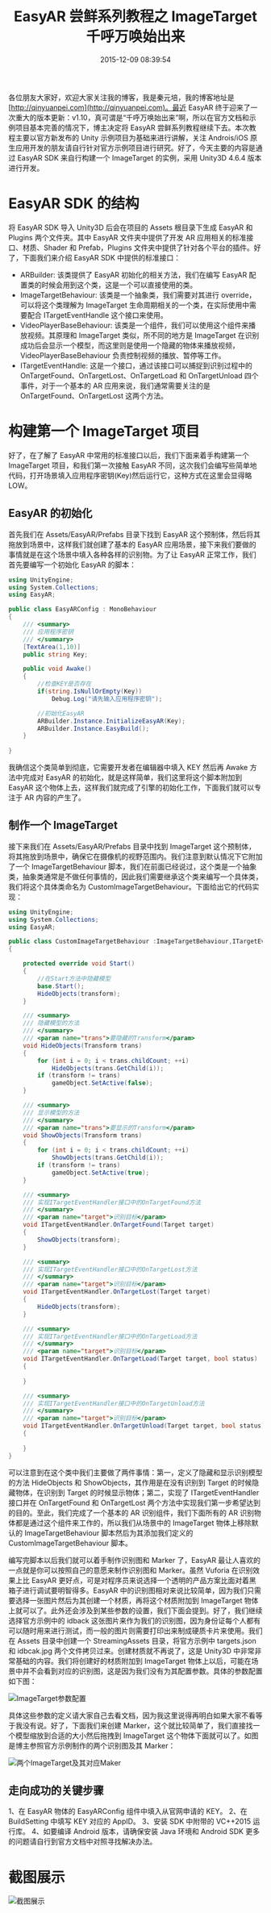 ﻿---
slug: 3736599391
abbrlink: 3736599391
categories:
- Unity3D
date: 2015-12-09 08:39:54
description: 好了，在了解了 EasyAR 中常用的标准接口以后，我们下面来着手构建第一个 ImageTarget 项目，和我们第一次接触 EasyAR 不同，这次我们会编写些简单地代码，打开场景填入应用程序密钥(Key)然后运行它，这种方式在这里会显得略 LOW;EasyAR 中的识别图相对来说比较简单，因为我们只需要选择一张图片然后为其创建一个材质，再将这个材质附加到 ImageTarget 物体上就可以了;我确信这个类简单到彻底，它需要开发者在编辑器中填入 KEY 然后再 Awake 方法中完成对 EasyAR 的初始化，就是这样简单，我们这里将这个脚本附加到 EasyAR 这个物体上去，这样我们就完成了引擎的初始化工作，下面我们就可以专注于 AR 内容的产生了
tags:
- 增强现实
- EasyAR
- AR
- 教程
title: EasyAR 尝鲜系列教程之 ImageTarget 千呼万唤始出来
---

各位朋友大家好，欢迎大家关注我的博客，我是秦元培，我的博客地址是[http://qinyuanpei.com](http://qinyuanpei.com)。最近 EasyAR 终于迎来了一次重大的版本更新：v1.10，真可谓是“千呼万唤始出来”啊，所以在官方文档和示例项目基本完善的情况下，博主决定将 EasyAR 尝鲜系列教程继续下去。本次教程主要以官方新发布的 Unity 示例项目为基础来进行讲解，关注 Androis/iOS 原生应用开发的朋友请自行针对官方示例项目进行研究。好了，今天主要的内容是通过 EasyAR SDK 来自行构建一个 ImageTarget 的实例，采用 Unity3D 4.6.4 版本进行开发。

<!--more-->

# EasyAR SDK 的结构
将 EasyAR SDK 导入 Unity3D 后会在项目的 Assets 根目录下生成 EasyAR 和 Plugins 两个文件夹。其中 EasyAR 文件夹中提供了开发 AR 应用相关的标准接口、材质、Shader 和 Prefab，Plugins 文件夹中提供了针对各个平台的插件。好了，下面我们来介绍 EasyAR SDK 中提供的标准接口：
* ARBuilder: 该类提供了 EasyAR 初始化的相关方法，我们在编写 EasyAR 配置类的时候会用到这个类，这是一个可以直接使用的类。
* ImageTargetBehaviour: 该类是一个抽象类，我们需要对其进行 override，可以将这个类理解为 ImageTarget 生命周期相关的一个类，在实际使用中需要配合 ITargetEventHandle 这个接口来使用。
* VideoPlayerBaseBehaviour: 该类是一个组件，我们可以使用这个组件来播放视频。其原理和 ImageTarget 类似，所不同的地方是 ImageTarget 在识别成功后会显示一个模型，而这里则是使用一个隐藏的物体来播放视频，VideoPlayerBaseBehaviour 负责控制视频的播放、暂停等工作。
* ITargetEventHandle: 这是一个接口，通过该接口可以捕捉到识别过程中的 OnTargetFound、OnTargetLost、OnTargetLoad 和 OnTargetUnload 四个事件，对于一个基本的 AR 应用来说，我们通常需要关注的是 OnTargetFound、OnTargetLost 这两个方法。

# 构建第一个 ImageTarget 项目
好了，在了解了 EasyAR 中常用的标准接口以后，我们下面来着手构建第一个 ImageTarget 项目，和我们第一次接触 EasyAR 不同，这次我们会编写些简单地代码，打开场景填入应用程序密钥(Key)然后运行它，这种方式在这里会显得略 LOW。
## EasyAR 的初始化
首先我们在 Assets/EasyAR/Prefabs 目录下找到 EasyAR 这个预制体，然后将其拖放到场景中，这样我们就创建了基本的 EasyAR 应用场景，接下来我们要做的事情就是在这个场景中填入各种各样的识别物。为了让 EasyAR 正常工作，我们首先要编写一个初始化 EasyAR 的脚本：

```csharp
using UnityEngine;
using System.Collections;
using EasyAR;

public class EasyARConfig : MonoBehaviour 
{
    /// <summary>
    /// 应用程序密钥
    /// </summary>
    [TextArea(1,10)]
    public string Key;

    public void Awake()
    {
        //检查KEY是否存在
        if(string.IsNullOrEmpty(Key))
            Debug.Log("请先输入应用程序密钥");

        //初始化EasyAR
        ARBuilder.Instance.InitializeEasyAR(Key);
        ARBuilder.Instance.EasyBuild();
    }
    
}
```
我确信这个类简单到彻底，它需要开发者在编辑器中填入 KEY 然后再 Awake 方法中完成对 EasyAR 的初始化，就是这样简单，我们这里将这个脚本附加到 EasyAR 这个物体上去，这样我们就完成了引擎的初始化工作，下面我们就可以专注于 AR 内容的产生了。

## 制作一个 ImageTarget
接下来我们在 Assets/EasyAR/Prefabs 目录中找到 ImageTarget 这个预制体，将其拖放到场景中，确保它在摄像机的视野范围内。我们注意到默认情况下它附加了一个 ImageTargetBehaviour 脚本，我们在前面已经说过，这个类是一个抽象类，抽象类通常是不做任何事情的，因此我们需要继承这个类来编写一个具体类，我们将这个具体类命名为 CustomImageTargetBehaviour。下面给出它的代码实现：

```csharp
using UnityEngine;
using System.Collections;
using EasyAR;

public class CustomImageTargetBehaviour :ImageTargetBehaviour,ITargetEventHandler
{

    protected override void Start()
    {
        //在Start方法中隐藏模型
        base.Start();
        HideObjects(transform);
    }

    /// <summary>
    /// 隐藏模型的方法
    /// </summary>
    /// <param name="trans">要隐藏的Transform</param>
    void HideObjects(Transform trans)
    {
        for (int i = 0; i < trans.childCount; ++i)
            HideObjects(trans.GetChild(i));
        if (transform != trans)
            gameObject.SetActive(false);
    }

    /// <summary>
    /// 显示模型的方法
    /// </summary>
    /// <param name="trans">要显示的Transform</param>
    void ShowObjects(Transform trans)
    {
        for (int i = 0; i < trans.childCount; ++i)
            ShowObjects(trans.GetChild(i));
        if (transform != trans)
            gameObject.SetActive(true);
    }

    /// <summary>
    /// 实现ITargetEventHandler接口中的OnTargetFound方法
    /// </summary>
    /// <param name="target">识别目标</param>
    void ITargetEventHandler.OnTargetFound(Target target)
    {
        ShowObjects(transform);
    }

    /// <summary>
    /// 实现ITargetEventHandler接口中的OnTargetLost方法
    /// </summary>
    /// <param name="target">识别目标</param>
    void ITargetEventHandler.OnTargetLost(Target target)
    {
        HideObjects(transform);
    }

    /// <summary>
    /// 实现ITargetEventHandler接口中的OnTargetLoad方法
    /// </summary>
    /// <param name="target">识别目标</param>
    void ITargetEventHandler.OnTargetLoad(Target target, bool status)
    {
        
    }

    /// <summary>
    /// 实现ITargetEventHandler接口中的OnTargetUnload方法
    /// </summary>
    /// <param name="target">识别目标</param>
    void ITargetEventHandler.OnTargetUnload(Target target, bool status)
    {
       
    }
}
```
可以注意到在这个类中我们主要做了两件事情：第一，定义了隐藏和显示识别模型的方法 HideObjects 和 ShowObjects，其作用是在没有识别到 Target 的时候隐藏物体，在识别到 Target 的时候显示物体；第二，实现了 ITargetEventHandler 接口并在 OnTargetFound 和 OnTargetLost 两个方法中实现我们第一步希望达到的目的。至此，我们完成了一个基本的 AR 识别组件，我们下面所有的 AR 识别物体都是通过这个组件来工作的，所以我们从场景中的 ImageTarget 物体上移除默认的 ImageTargetBehaviour 脚本然后为其添加我们定义的 CustomImageTargetBehaviour 脚本。

编写完脚本以后我们就可以着手制作识别图和 Marker 了，EasyAR 最让人喜欢的一点就是你可以按照自己的意愿来制作识别图和 Marker。虽然 Vuforia 在识别效果上比 EasyAR 更好点，可是对程序员来说选择一个透明的产品方案比面对着黑箱子进行调试要明智得多。EasyAR 中的识别图相对来说比较简单，因为我们只需要选择一张图片然后为其创建一个材质，再将这个材质附加到 ImageTarget 物体上就可以了。此外还会涉及到某些参数的设置，我们下面会提到。好了，我们继续选择官方示例中的 idback 这张图片来作为我们的识别图，因为身份证每个人都有可以随时用来进行测试，而一般的图片则需要打印出来制成硬质卡片来使用。我们在 Assets 目录中创建一个 StreamingAssets 目录，将官方示例中 targets.json 和 idbcak.jpg 两个文件拷贝过来。创建材质就不再说了，这是 Unity3D 中非常非常基础的内容。我们将创建好的材质附加到 ImageTarget 物体上以后，可能在场景中并不会看到对应的识别图，这是因为我们没有为其配置参数。具体的参数配置如下图：

![ImageTarget参数配置](https://ww1.sinaimg.cn/large/None.jpg)

具体这些参数的定义请大家自己去看文档，因为我这里说得再明白如果大家不看等于我没有说。好了，下面我们来创建 Marker，这个就比较简单了，我们直接找一个模型缩放到合适的大小然后拖拽到 ImageTarget 这个物体下面就可以了。如图是博主参照官方示例制作的两个识别图及其 Marker：

![两个ImageTarget及其对应Maker](https://ww1.sinaimg.cn/large/4c36074fly1fz68j2ap8rj20fa09wacy.jpg)

## 走向成功的关键步骤
1、在 EasyAR 物体的 EasyARConfig 组件中填入从官网申请的 KEY。
2、在 BuildSetting 中填写 KEY 对应的 AppID。
3、安装 SDK 中附带的 VC++2015 运行库。
4、如要编译 Android 版本，请确保安装 Java 环境和 Android SDK
更多的问题请自行到官方文档中对照寻找解决办法。

# 截图展示

![截图展示](.)